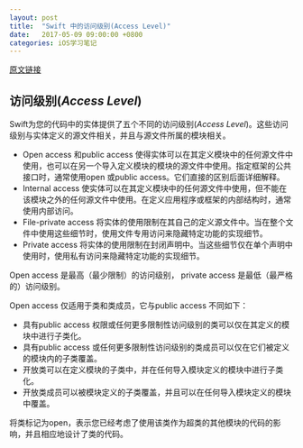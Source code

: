 ```yaml
---
layout: post
title:  "Swift 中的访问级别(Access Level)"
date:   2017-05-09 09:00:00 +0800
categories: iOS学习笔记
---
```


[原文链接](https://developer.apple.com/library/content/documentation/Swift/Conceptual/Swift_Programming_Language/AccessControl.html)

## 访问级别(*Access Level*)

Swift为您的代码中的实体提供了五个不同的访问级别(*Access Level*)。这些访问级别与实体定义的源文件相关，并且与源文件所属的模块相关。

- Open access 和public access 使得实体可以在其定义模块中的任何源文件中使用，也可以在另一个导入定义模块的模块的源文件中使用。指定框架的公共接口时，通常使用open 或public access。它们直接的区别后面详细解释。
- Internal access 使实体可以在其定义模块中的任何源文件中使用，但不能在该模块之外的任何源文件中使用。在定义应用程序或框架的内部结构时，通常使用内部访问。
- File-private access 将实体的使用限制在其自己的定义源文件中。当在整个文件中使用这些细节时，使用文件专用访问来隐藏特定功能的实现细节。
- Private access 将实体的使用限制在封闭声明中。当这些细节仅在单个声明中使用时，使用私有访问来隐藏特定功能的实现细节。

Open access 是最高（最少限制）的访问级别， private access 是最低（最严格的）访问级别。

Open access 仅适用于类和类成员，它与public access 不同如下：

- 具有public access 权限或任何更多限制性访问级别的类可以仅在其定义的模块中进行子类化。
- 具有public access 或任何更多限制性访问级别的类成员可以仅在它们被定义的模块内的子类覆盖。
- 开放类可以在定义模块的子类中，并在任何导入模块定义的模块中进行子类化。
- 开放类成员可以被模块定义的子类覆盖，并且可以在任何导入模块定义的模块中覆盖。

将类标记为open，表示您已经考虑了使用该类作为超类的其他模块的代码的影响，并且相应地设计了类的代码。